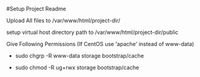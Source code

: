 #Setup Project Readme

Upload All files to /var/www/html/project-dir/

setup virtual host directory path to /var/www/html/project-dir/public

Give Following Permissions (If CentOS use 'apache' instead of www-data)

* sudo chgrp -R www-data storage bootstrap/cache
  
* sudo chmod -R ug+rwx storage bootstrap/cache
